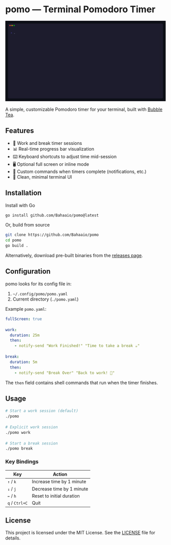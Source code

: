 # pomo — Terminal Pomodoro Timer

![Demo](.github/assets/pomo.gif)

A simple, customizable Pomodoro timer for your terminal, built with [Bubble Tea](https://github.com/charmbracelet/bubbletea).

## Features

- 🍅 Work and break timer sessions
- 📊 Real-time progress bar visualization
- ⌨️ Keyboard shortcuts to adjust time mid-session
- 🖥️ Optional full screen or inline mode
- 🔔 Custom commands when timers complete (notifications, etc.)
- 🎨 Clean, minimal terminal UI

## Installation

Install with Go

```bash
go install github.com/Bahaaio/pomo@latest
```

Or, build from source

```bash
git clone https://github.com/Bahaaio/pomo
cd pomo
go build .
```

Alternatively, download pre-built binaries from the [releases page](https://github.com/Bahaaio/pomo/releases).

## Configuration

pomo looks for its config file in:

1. `~/.config/pomo/pomo.yaml`
2. Current directory (`./pomo.yaml`)

Example `pomo.yaml`:

```yaml
fullScreen: true

work:
  duration: 25m
  then:
    - notify-send "Work Finished!" "Time to take a break ☕"

break:
  duration: 5m
  then:
    - notify-send "Break Over" "Back to work! 💪"
```

The `then` field contains shell commands that run when the timer finishes.

## Usage

```bash
# Start a work session (default)
./pomo

# Explicit work session
./pomo work

# Start a break session
./pomo break
```

### Key Bindings

| Key            | Action                    |
| -------------- | ------------------------- |
| `↑` / `k`      | Increase time by 1 minute |
| `↓` / `j`      | Decrease time by 1 minute |
| `←` / `h`      | Reset to initial duration |
| `q` / `Ctrl+C` | Quit                      |

## License

This project is licensed under the MIT License. See the [LICENSE](LICENSE) file for details.
